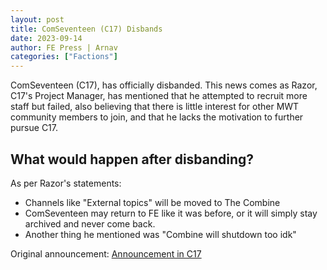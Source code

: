 ```yaml
---
layout: post
title: ComSeventeen (C17) Disbands
date: 2023-09-14
author: FE Press | Arnav
categories: ["Factions"]
---
```


ComSeventeen (C17), has officially disbanded. This news comes as Razor, C17's Project Manager, has mentioned that he attempted to recruit more staff but failed, also believing that there is little interest for other MWT community members to join, and that he lacks the motivation to further pursue C17.

## What would happen after disbanding?
As per Razor's statements:
- Channels like "External topics" will be moved to The Combine
- ComSeventeen may return to FE like it was before, or it will simply stay archived and never come back.
- Another thing he mentioned was "Combine will shutdown too idk"

Original announcement: [Announcement in C17](https://discord.com/channels/1094076359208349706/1094079474707988602/1150904805259214938)
